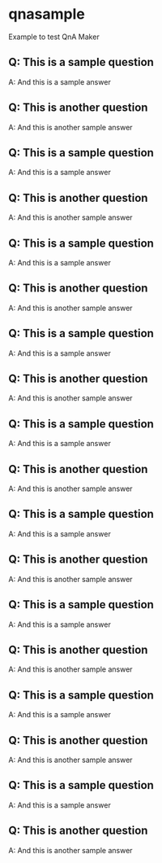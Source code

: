 # qnasample
Example to test QnA Maker


## Q: This is a sample question 
A: And this is a sample answer

## Q: This is another question
A: And this is another sample answer

## Q: This is a sample question 
A: And this is a sample answer

## Q: This is another question
A: And this is another sample answer

## Q: This is a sample question 
A: And this is a sample answer

## Q: This is another question
A: And this is another sample answer

## Q: This is a sample question 
A: And this is a sample answer

## Q: This is another question
A: And this is another sample answer

## Q: This is a sample question 
A: And this is a sample answer

## Q: This is another question
A: And this is another sample answer

## Q: This is a sample question 
A: And this is a sample answer

## Q: This is another question
A: And this is another sample answer

## Q: This is a sample question 
A: And this is a sample answer

## Q: This is another question
A: And this is another sample answer

## Q: This is a sample question 
A: And this is a sample answer

## Q: This is another question
A: And this is another sample answer

## Q: This is a sample question 
A: And this is a sample answer

## Q: This is another question
A: And this is another sample answer
